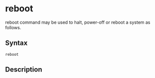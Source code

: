 # reboot
reboot command may be used to halt, power-off or reboot a system as follows.

## Syntax
`reboot`

## Description
